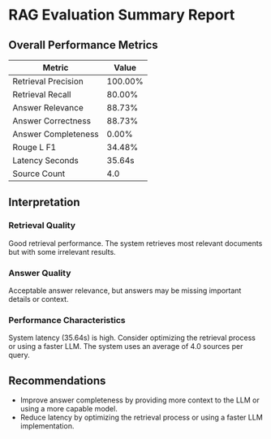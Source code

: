 # RAG Evaluation Summary Report

## Overall Performance Metrics

| Metric | Value |
|--------|-------|
| Retrieval Precision | 100.00% |
| Retrieval Recall | 80.00% |
| Answer Relevance | 88.73% |
| Answer Correctness | 88.73% |
| Answer Completeness | 0.00% |
| Rouge L F1 | 34.48% |
| Latency Seconds | 35.64s |
| Source Count | 4.0 |


## Interpretation

### Retrieval Quality
Good retrieval performance. The system retrieves most relevant documents but with some irrelevant results.

### Answer Quality
Acceptable answer relevance, but answers may be missing important details or context.

### Performance Characteristics
System latency (35.64s) is high. Consider optimizing the retrieval process or using a faster LLM.
The system uses an average of 4.0 sources per query.

## Recommendations

- Improve answer completeness by providing more context to the LLM or using a more capable model.
- Reduce latency by optimizing the retrieval process or using a faster LLM implementation.